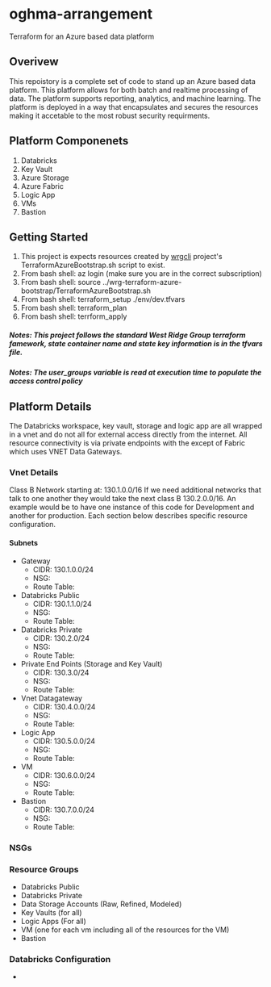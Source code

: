 # oghma-arrangement
Terraform for an Azure based data platform

## Overivew
This repoistory is a complete set of code to stand up an Azure based data platform.  This platform allows for both batch and realtime processing of data.  The platform supports reporting, analytics, and machine learning.  The platform is deployed in a way that encapsulates and secures the resources making it accetable to the most robust security requirments.

## Platform Componenets
1. Databricks
2. Key Vault
3. Azure Storage
4. Azure Fabric
5. Logic App
6. VMs
7. Bastion


## Getting Started
1. This project is expects resources created by [wrgcli](https://github.com/westridgegroup/wrg-terraform-azure-bootstrap) project's TerraformAzureBootstrap.sh script to exist.	
2. From bash shell: az login (make sure you are in the correct subscription)
3. From bash shell: source ../wrg-terraform-azure-bootstrap/TerraformAzureBootstrap.sh 
4. From bash shell: terraform_setup ./env/dev.tfvars
4. From bash shell: terraform_plan 	
5. From bash shell: terrform_apply 

##### Notes: This project follows the standard West Ridge Group terraform famework, state container name and state key information is in the tfvars file. 
##### Notes: The user_groups variable is read at execution time to populate the access control policy

## Platform Details
The Databricks workspace, key vault, storage and logic app are all wrapped in a vnet and do not all for external access directly from the internet.   All resource connectivity is via private endpoints with the except of Fabric which uses VNET Data Gateways.


### Vnet Details
Class B Network starting at: 130.1.0.0/16
If we need additional networks that talk to one another they would take the next class B 130.2.0.0/16.  An example would be to have one instance of this code for Development and another for production.  Each section below describes specific resource configuration.  

#### Subnets
- Gateway 
    - CIDR: 130.1.0.0/24
    - NSG:
    - Route Table:
- Databricks Public 
    - CIDR: 130.1.1.0/24
    - NSG:
    - Route Table:
- Databricks Private 
    - CIDR: 130.2.0/24
    - NSG:
    - Route Table:
- Private End Points (Storage and Key Vault) 
    - CIDR: 130.3.0/24
    - NSG:
    - Route Table:
- Vnet Datagateway 
    - CIDR: 130.4.0.0/24
    - NSG:
    - Route Table:
- Logic App 
    - CIDR: 130.5.0.0/24
    - NSG:
    - Route Table:
- VM 
    - CIDR: 130.6.0.0/24
    - NSG:
    - Route Table:
- Bastion 
    - CIDR: 130.7.0.0/24
    - NSG:
    - Route Table:

### NSGs

### Resource Groups
 - Databricks Public
 - Databricks Private
 - Data Storage Accounts (Raw, Refined, Modeled)
 - Key Vaults (for all)
 - Logic Apps (For all)
 - VM (one for each vm including all of the resources for the VM)
 - Bastion

 ### Databricks Configuration
 - 